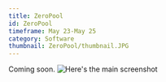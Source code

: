 ```yaml
---
title: ZeroPool
id: ZeroPool
timeframe: May 23-May 25
category: Software
thumbnail: ZeroPool/thumbnail.JPG
---
```


Coming soon.
![Here's the main screenshot](http://{{site.url}}/res/img/ventures/ZeroPool/main.JPG)